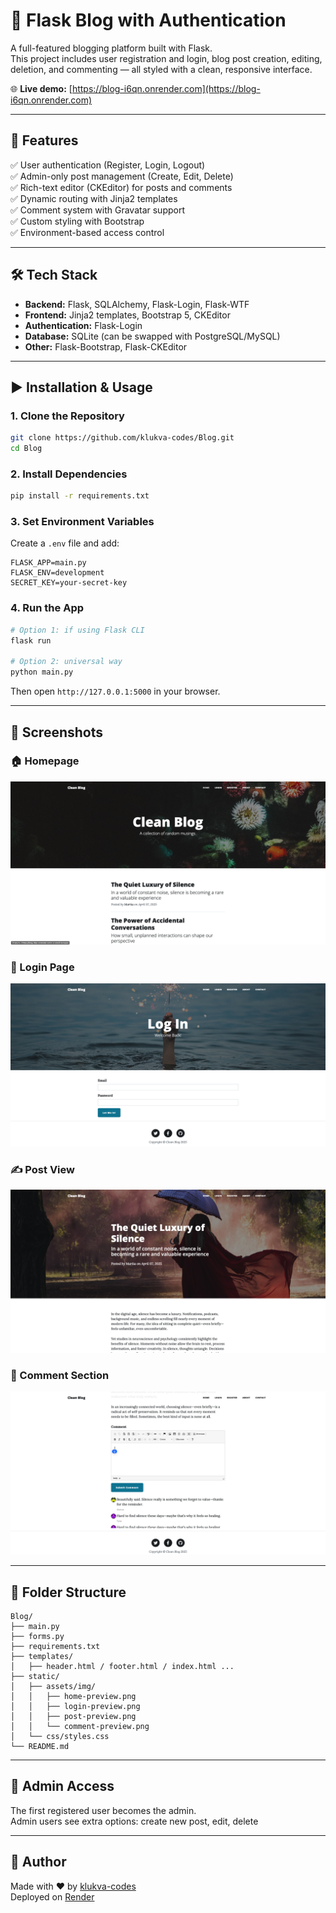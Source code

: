 # 📝 Flask Blog with Authentication

A full-featured blogging platform built with Flask.  
This project includes user registration and login, blog post creation, editing, deletion, and commenting — all styled with a clean, responsive interface.

🌐 **Live demo:** [https://blog-i6qn.onrender.com](https://blog-i6qn.onrender.com)

---

## 🚀 Features

✅ User authentication (Register, Login, Logout)  
✅ Admin-only post management (Create, Edit, Delete)  
✅ Rich-text editor (CKEditor) for posts and comments  
✅ Dynamic routing with Jinja2 templates  
✅ Comment system with Gravatar support  
✅ Custom styling with Bootstrap  
✅ Environment-based access control

---

## 🛠️ Tech Stack

- **Backend:** Flask, SQLAlchemy, Flask-Login, Flask-WTF
- **Frontend:** Jinja2 templates, Bootstrap 5, CKEditor
- **Authentication:** Flask-Login
- **Database:** SQLite (can be swapped with PostgreSQL/MySQL)
- **Other:** Flask-Bootstrap, Flask-CKEditor

---

## ▶️ Installation & Usage

### 1. Clone the Repository

```bash
git clone https://github.com/klukva-codes/Blog.git
cd Blog
```

### 2. Install Dependencies

```bash
pip install -r requirements.txt
```

### 3. Set Environment Variables

Create a `.env` file and add:

```env
FLASK_APP=main.py
FLASK_ENV=development
SECRET_KEY=your-secret-key
```

### 4. Run the App

```bash
# Option 1: if using Flask CLI
flask run

# Option 2: universal way
python main.py
```

Then open `http://127.0.0.1:5000` in your browser.

---

## 📸 Screenshots

### 🏠 Homepage  
![Home](static/assets/img/home-preview.png)

### 🔐 Login Page  
![Login](static/assets/img/login-preview.png)

### ✍️ Post View  
![Post](static/assets/img/post-preview.png)

### 💬 Comment Section  
![Comment](static/assets/img/comment-preview.png)

---

## 📂 Folder Structure

```
Blog/
├── main.py
├── forms.py
├── requirements.txt
├── templates/
│   ├── header.html / footer.html / index.html ...
├── static/
│   ├── assets/img/
│   │   ├── home-preview.png
│   │   ├── login-preview.png
│   │   ├── post-preview.png
│   │   └── comment-preview.png
│   └── css/styles.css
└── README.md
```

---

## 👤 Admin Access

The first registered user becomes the admin.  
Admin users see extra options: create new post, edit, delete

---

## 🙌 Author

Made with ❤️ by [klukva-codes](https://github.com/klukva-codes)  
Deployed on [Render](https://render.com)
